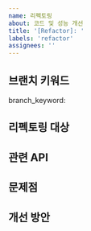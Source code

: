 ```yaml
---
name: 리펙토링
about: 코드 및 성능 개선
title: '[Refactor]: '
labels: 'refactor'
assignees: ''
---
```


## 브랜치 키워드
<!-- 영문 소문자로 간결한 브랜치 명을 입력하세요 (예: employee, login-modal) -->
branch_keyword: 

## 리펙토링 대상
<!-- 어떤 기능을 리펙토링할지 간략하게 설명해주세요 -->

## 관련 API 
<!-- 리펙토링할 API의 정보를 명시해주세요 (openapi.json 기준) -->


## 문제점
<!-- 기존 코드의 문제점 분석 -->

## 개선 방안
<!-- 제안하는 리팩토링 전략 -->

